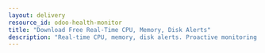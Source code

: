 ```yaml
---
layout: delivery
resource_id: odoo-health-monitor
title: "Download Free Real-Time CPU, Memory, Disk Alerts"
description: "Real-time CPU, memory, disk alerts. Proactive monitoring preventing resource exhaustion."
---
```

